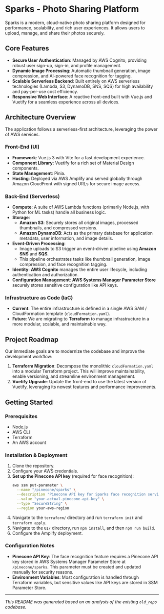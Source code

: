 # Sparks - Photo Sharing Platform

Sparks is a modern, cloud-native photo sharing platform designed for performance, scalability, and rich user experiences. It allows users to upload, manage, and share their photos securely.

## Core Features

*   **Secure User Authentication**: Managed by AWS Cognito, providing robust user sign-up, sign-in, and profile management.
*   **Dynamic Image Processing**: Automatic thumbnail generation, image compression, and AI-powered face recognition for tagging.
*   **Scalable Serverless Backend**: Built entirely on AWS serverless technologies (Lambda, S3, DynamoDB, SNS, SQS) for high availability and pay-per-use cost efficiency.
*   **Responsive Web Interface**: A reactive front-end built with Vue.js and Vuetify for a seamless experience across all devices.

## Architecture Overview

The application follows a serverless-first architecture, leveraging the power of AWS services.

### Front-End (UI)

*   **Framework**: Vue.js 3 with Vite for a fast development experience.
*   **Component Library**: Vuetify for a rich set of Material Design components.
*   **State Management**: Pinia.
*   **Hosting**: Deployed via AWS Amplify and served globally through Amazon CloudFront with signed URLs for secure image access.

### Back-End (Serverless)

*   **Compute**: A suite of AWS Lambda functions (primarily Node.js, with Python for ML tasks) handle all business logic.
*   **Storage**:
    *   **Amazon S3**: Securely stores all original images, processed thumbnails, and compressed versions.
    *   **Amazon DynamoDB**: Acts as the primary database for application metadata, user information, and image details.
*   **Event-Driven Processing**:
    *   Image uploads to S3 trigger an event-driven pipeline using **Amazon SNS** and **SQS**.
    *   This pipeline orchestrates tasks like thumbnail generation, image compression, and face recognition tagging.
*   **Identity**: **AWS Cognito** manages the entire user lifecycle, including authentication and authorization.
*   **Configuration Management**: **AWS Systems Manager Parameter Store** securely stores sensitive configuration like API keys.

### Infrastructure as Code (IaC)

*   **Current**: The entire infrastructure is defined in a single AWS SAM / CloudFormation template (`cloudFormation.yaml`).
*   **Future**: We are migrating to **Terraform** to manage infrastructure in a more modular, scalable, and maintainable way.

## Project Roadmap

Our immediate goals are to modernize the codebase and improve the development workflow:

1.  **Terraform Migration**: Decompose the monolithic `cloudFormation.yaml` into a modular Terraform project. This will improve maintainability, enable versioning, and streamline environment management.
2.  **Vuetify Upgrade**: Update the front-end to use the latest version of Vuetify, leveraging its newest features and performance improvements.

## Getting Started

### Prerequisites

*   Node.js
*   AWS CLI
*   Terraform
*   An AWS account

### Installation & Deployment

1.  Clone the repository.
2.  Configure your AWS credentials.
3.  **Set up the Pinecone API key** (required for face recognition):
    ```bash
    aws ssm put-parameter \
      --name "/pinecone/sparks" \
      --description "Pinecone API key for Sparks face recognition service" \
      --value "your-actual-pinecone-api-key" \
      --type "SecureString" \
      --region your-aws-region
    ```
4.  Navigate to the `terraform/` directory and run `terraform init` and `terraform apply`.
5.  Navigate to the `UI/` directory, run `npm install`, and then `npm run build`.
6.  Configure the Amplify deployment.

### Configuration Notes

- **Pinecone API Key**: The face recognition feature requires a Pinecone API key stored in AWS Systems Manager Parameter Store at `/pinecone/sparks`. This parameter must be created and updated manually for security reasons.
- **Environment Variables**: Most configuration is handled through Terraform variables, but sensitive values like API keys are stored in SSM Parameter Store.

---
*This README was generated based on an analysis of the existing `old_repo` codebase.*
